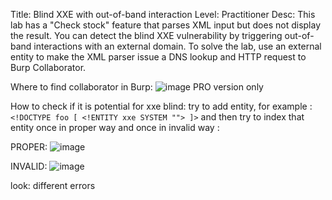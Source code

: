 Title: Blind XXE with out-of-band interaction
Level: Practitioner
Desc:  This lab has a "Check stock" feature that parses XML input but does not display the result.
You can detect the blind XXE vulnerability by triggering out-of-band interactions with an external domain.
To solve the lab, use an external entity to make the XML parser issue a DNS lookup and HTTP request to Burp Collaborator. 

Where to find collaborator in Burp:
![image](https://github.com/user-attachments/assets/c1b0b6bf-2505-4b55-bbde-5b81814eeb3d)
PRO version only 

How to check if it is potential for xxe blind: try to add entity, for example : 
`<!DOCTYPE foo [ <!ENTITY xxe SYSTEM ""> ]>`
and then try to index that entity once in proper way and once in invalid way : 

PROPER: 
![image](https://github.com/user-attachments/assets/3ddce1ba-aae7-4dd5-96c8-2a6287e83229)

INVALID: 
![image](https://github.com/user-attachments/assets/0a4490c4-350f-4c53-b939-e1d125be099b)

look: different errors
